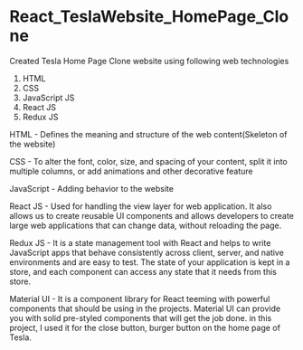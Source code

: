 # React_TeslaWebsite_HomePage_Clone

Created Tesla Home Page Clone website using following web technologies

1) HTML 
2) CSS
3) JavaScript JS
4) React JS
5) Redux JS

HTML - Defines the meaning and structure of the web content(Skeleton of the website)

CSS - To alter the font, color, size, and spacing of your content, split it into multiple columns, or add animations and other decorative feature

JavaScript - Adding behavior to the website

React JS - Used for handling the view layer for web application. It also allows us to create reusable UI components and allows developers to create large web applications that can change data, without reloading the page. 

Redux JS - It is a state management tool with React and helps to write JavaScript apps that behave consistently across client, server, and native environments and are easy to test. The state of your application is kept in a store, and each component can access any state that it needs from this store.

Material UI - It is a component library for React teeming with powerful components that should be using in the projects.  Material UI can provide you with solid pre-styled components that will get the job done. in this project, I used it for the close button, burger button on the home page of Tesla. 
